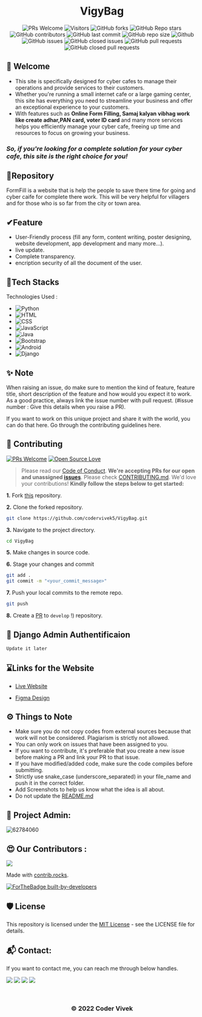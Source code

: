 <div align="center">
<h1>VigyBag</h1>
</div>

<div align="center">
 <p>

![PRs Welcome](https://img.shields.io/badge/PRs-welcome-brightgreen.svg?style=for-the-badge)
![Visitors](https://api.visitorbadge.io/api/visitors?path=codervivek5/VigyBag%20&countColor=%2523263759&style=for-the-badge)
![GitHub forks](https://img.shields.io/github/forks/codervivek5/VigyBag?style=for-the-badge)
![GitHub Repo stars](https://img.shields.io/github/stars/codervivek5/VigyBag?style=for-the-badge)
![GitHub contributors](https://img.shields.io/github/contributors/codervivek5/VigyBag?style=for-the-badge)
![GitHub last commit](https://img.shields.io/github/last-commit/codervivek5/VigyBag?style=for-the-badge)
![GitHub repo size](https://img.shields.io/github/repo-size/codervivek5/VigyBag?style=for-the-badge)
![Github](https://img.shields.io/github/license/codervivek5/VigyBag?style=for-the-badge)
![GitHub issues](https://img.shields.io/github/issues/codervivek5/VigyBag?style=for-the-badge)
![GitHub closed issues](https://img.shields.io/github/issues-closed-raw/codervivek5/VigyBag?style=for-the-badge)
![GitHub pull requests](https://img.shields.io/github/issues-pr/codervivek5/VigyBag?style=for-the-badge)
![GitHub closed pull requests](https://img.shields.io/github/issues-pr-closed/codervivek5/VigyBag?style=for-the-badge)
  
 </p>
 </div>

## 👋 Welcome
- This site is specifically designed for cyber cafes to manage their operations and provide services to their customers. 
- Whether you're running a small internet cafe or a large gaming center, this site has everything you need to streamline your business and offer an exceptional experience to your customers. 
- With features such as **Online Form Filling, Samaj kalyan vibhag work like create adhar,PAN card, voter ID card** and many more services helps you efficiently manage your cyber cafe, freeing up time and resources to focus on growing your business. 

<h3><em>So, if you're looking for a complete solution for your cyber cafe, this site is the right choice for you! </em></h3>
    
  
## 📌Repository

FormFill is a website that is help the people to save there time for going and cyber caife for complete there work.
This will be very helpful for villagers and for those who is so far from the city or town area.

## ✔Feature
- User-Friendly process (fill any form, content writing, poster designing, website development, app development and many more...).
- live update.
- Complete transparency.
- encription security of all the document of the user.


## 🔑Tech Stacks
<!-- Skills : Python, HTML, CSS, JS, Java, Bootstrap, Android, Django -->
Technologies Used :

- ![Python](https://img.shields.io/badge/Python-3.7%2B-blue)
- ![HTML](https://img.shields.io/badge/HTML-5-orange)
- ![CSS](https://img.shields.io/badge/CSS-3-blue)
- ![JavaScript](https://img.shields.io/badge/JavaScript-ES6-yellow)
- ![Java](https://img.shields.io/badge/Java-11-red)
- ![Bootstrap](https://img.shields.io/badge/Bootstrap-5-blueviolet)
- ![Android](https://img.shields.io/badge/Android-9%2B-brightgreen)
- ![Django](https://img.shields.io/badge/Django-3.2%2B-green)

## :sparkles: Note 
When raising an issue, do make sure to mention the kind of feature, feature title, short description of the feature and how would you expect it to work. As a good practice, always link the issue number with pull request. (#issue number : Give this details when you raise a PR).

If you want to work on this unique project and share it with the world, you can do that here. Go through the contributing guidelines here.

    
## :handshake: Contributing 

[![PRs Welcome](https://img.shields.io/badge/PRs-welcome-brightgreen.svg?style=flat&logo=git&logoColor=white)](https://github.com/hound77/jwoc-archive/pulls)  [![Open Source Love](https://badges.frapsoft.com/os/v2/open-source.svg?v=103)](https://github.com/hound77/jwoc-archive)

> Please read our [Code of Conduct](https://github.com/codervivek5/Formfil.in/blob/main/CODE_OF_CONDUCT.md).
**We're accepting PRs for our open and unassigned [issues](https://github.com/hound77/jwoc-archive/issues)**. Please check [CONTRIBUTING.md](https://github.com/codervivek5/Formfil.in/blob/main/CONTRIBUTING.md). We'd love your contributions! **Kindly follow the steps below to get started:** 


**1.** Fork [this](https://codervivek5.github.io/VigyBag/) repository.

**2.** Clone the forked repository.

```bash
git clone https://github.com/codervivek5/VigyBag.git
```

**3.** Navigate to the project directory.

```bash
cd VigyBag
```


**5.** Make changes in source code.

**6.** Stage your changes and commit

```bash
git add .
git commit -m "<your_commit_message>"
```

**7.** Push your local commits to the remote repo.

```bash
git push 
```

**8.** Create a [PR](https://codervivek5.github.io/VigyBag/) to `develop` !) repository.

## 🦄 Django Admin Authentificaion 
```bash
Update it later
```



## ⌛Links for the Website
- [Live Website](https://codervivek5.github.io/VigyBag/)

- [Figma Design](https://www.figma.com/file/hXcM6chTK70O6rAqCTFxuc/Vigy?node-id=0%3A1&t=px6VNjlFCos5Ll9z-1)

## ⚙️ Things to Note
- Make sure you do not copy codes from external sources because that work will not be considered. Plagiarism is strictly not allowed.
- You can only work on issues that have been assigned to you.
- If you want to contribute, it's preferable that you create a new issue before making a PR and link your PR to that issue.
- If you have modified/added code, make sure the code compiles before submitting.
- Strictly use snake_case (underscore_separated) in your file_name and push it in the correct folder.
- Add Screenshots to help us know what the idea is all about.
- Do not update the [README.md](README.md)

<!-- ## 👨‍💻 Workflow: -->

## 🙂 Project Admin:
![62784060](https://user-images.githubusercontent.com/62784060/154093320-99598cbd-cce0-4dda-a9e5-38c947f088d5.jpg)

## 😍 Our Contributors :

<a href="https://github.com/codervivek5/VigyBag/graphs/contributors">
  <img src="https://contrib.rocks/image?repo=codervivek5/VigyBag" />
</a>

Made with [contrib.rocks](https://contrib.rocks).

<p><a href="https://GitHub.com/codervivek5/"><img src="http://ForTheBadge.com/images/badges/built-by-developers.svg" alt="ForTheBadge built-by-developers"></a></p>

## 🛡️ License
This repository is licensed under the [MIT License](https://github.com/codervivek5/VigyBag/blob/main/LICENSE) - see the LICENSE file for details.

## 📬 Contact:
If you want to contact me, you can reach me through below handles.


 <p>    
  <a href="https://twitter.com/codervivek5/"><img src= "https://img.shields.io/badge/Twitter-1DA1F2?style=for-the-badge&logo=twitter&logoColor=white" heigth="10"></a>
  <a href="https://www.instagram.com/coder_vivek/"><img src="https://img.shields.io/badge/Instagram-E4405F?style=for-the-badge&logo=instagram&logoColor=white" heigth="10"></a>    
  <a href="https://www.linkedin.com/in/codervivek/"><img src="https://img.shields.io/badge/LinkedIn-0077B5?style=for-the-badge&logo=linkedin&logoColor=white" heigth="10"></a>    
  <a href="https://www.youtube.com/@codervivek"><img src="https://img.shields.io/badge/YouTube-FF0000?style=for-the-badge&logo=youtube&logoColor=white" heigth="10"></a>        
 </p>


<br>

<div align="center">
<h3>© 2022 Coder Vivek</h3>
</div>
